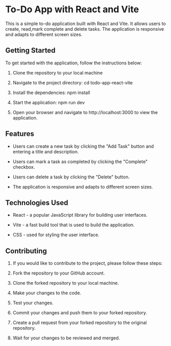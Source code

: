 # To-Do App with React and Vite
This is a simple to-do application built with React and Vite. It allows users to create, read,mark complete and delete tasks. The application is responsive and adapts to different screen sizes.

## Getting Started
To get started with the application, follow the instructions below:

1. Clone the repository to your local machine

2. Navigate to the project directory: cd todo-app-react-vite

3. Install the dependencies: npm install

4. Start the application: npm run dev

5. Open your browser and navigate to http://localhost:3000 to view the application.

## Features
- Users can create a new task by clicking the "Add Task" button and entering a title and description.

+ Users can mark a task as completed by clicking the "Complete" checkbox.

* Users can delete a task by clicking the "Delete" button.

- The application is responsive and adapts to different screen sizes.

## Technologies Used
+ React - a popular JavaScript library for building user interfaces.

- Vite - a fast build tool that is used to build the application.

* CSS - used for styling the user interface.

## Contributing
1. If you would like to contribute to the project, please follow these steps:

2. Fork the repository to your GitHub account.

3. Clone the forked repository to your local machine.

4. Make your changes to the code.

5. Test your changes.

6. Commit your changes and push them to your forked repository.

7. Create a pull request from your forked repository to the original repository.

8. Wait for your changes to be reviewed and merged.